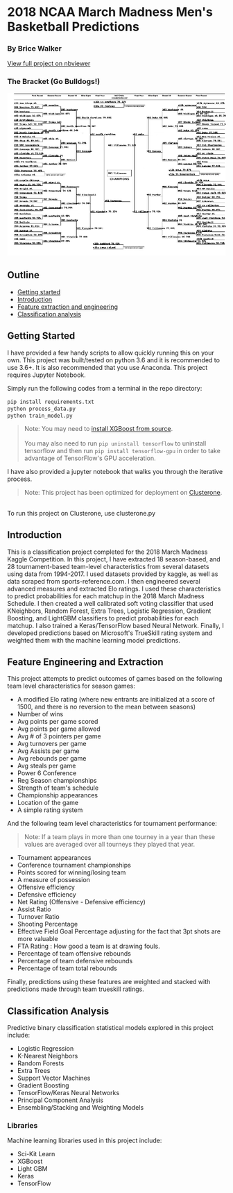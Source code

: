 # 2018 NCAA March Madness Men's Basketball Predictions

### By Brice Walker

[View full project on nbviewer](http://nbviewer.jupyter.org/github/bricewalker/NCAA-2018-Mens-March-Madness/blob/master/Madness.ipynb)

### The Bracket (Go Bulldogs!)

![bracket](output.png)

## Outline
- [Getting started](#start)
- [Introduction](#intro)
- [Feature extraction and engineering](#features)
- [Classification analysis](#classification)

<a id='start'></a>

## Getting Started
I have provided a few handy scripts to allow quickly running this on your own. This project was built/tested on python 3.6 and it is recommended to use 3.6+. It is also recommended that you use Anaconda. This project requires Jupyter Notebook.

Simply run the following codes from a terminal in the repo directory:

```
pip install requirements.txt
python process_data.py
python train_model.py
```
> Note: You may need to [install XGBoost from source](https://github.com/dmlc/xgboost).
<br><br>
> You may also need to run ```pip uninstall tensorflow``` to uninstall tensorflow and then run ```pip install tensorflow-gpu``` in order to take advantage of TensorFlow's GPU acceleration.

I have also provided a jupyter notebook that walks you through the iterative process.

> Note: This project has been optimized for deployment on [Clusterone](https://clusterone.com/). 
<br>
To run this project on Clusterone, use clusterone.py

<a id='intro'></a>

## Introduction
This is a classification project completed for the 2018 March Madness Kaggle Competition. In this project, I have extracted 18 season-based, and 28 tournament-based team-level characteristics from several datasets using data from 1994-2017. I used datasets provided by kaggle, as well as data scraped from sports-reference.com. I then engineered several advanced measures and extracted Elo ratings. I used these characteristics to predict probabilities for each matchup in the 2018 March Madness Schedule. I then created a well calibrated soft voting classifier that used KNeighbors, Random Forest, Extra Trees, Logistic Regression, Gradient Boosting, and LightGBM classifiers to predict probabilities for each matchup. I also trained a Keras/TensorFlow based Neural Network. Finally, I developed predictions based on Microsoft's TrueSkill rating system and weighted them with the machine learning model predictions.

<a id='features'></a>

## Feature Engineering and Extraction
This project attempts to predict outcomes of games based on the following team level characteristics for season games:

- A modified Elo rating (where new entrants are initialized at a score of 1500, and there is no reversion to the mean between seasons)
- Number of wins
- Avg points per game scored
- Avg points per game allowed
- Avg # of 3 pointers per game
- Avg turnovers per game
- Avg Assists per game
- Avg rebounds per game
- Avg steals per game
- Power 6 Conference
- Reg Season championships
- Strength of team's schedule
- Championship appearances
- Location of the game
- A simple rating system

And the following team level characteristics for tournament performance:<br>

> Note: If a team plays in more than one tourney in a year than these values are averaged over all tourneys they played that year.

- Tournament appearances
- Conference tournament championships
- Points scored for winning/losing team
- A measure of possession
- Offensive efficiency
- Defensive efficiency
- Net Rating (Offensive - Defensive efficiency)
- Assist Ratio
- Turnover Ratio
- Shooting Percentage
- Effective Field Goal Percentage adjusting for the fact that 3pt shots are more valuable
- FTA Rating : How good a team is at drawing fouls.
- Percentage of team offensive rebounds
- Percentage of team defensive rebounds
- Percentage of team total rebounds

Finally, predictions using these features are weighted and stacked with predictions made through team trueskill ratings.

<a id='classification'></a>
## Classification Analysis
Predictive binary classification statistical models explored in this project include:

- Logistic Regression
- K-Nearest Neighbors
- Random Forests
- Extra Trees
- Support Vector Machines
- Gradient Boosting
- TensorFlow/Keras Neural Networks
- Principal Component Analysis
- Ensembling/Stacking and Weighting Models

### Libraries
Machine learning libraries used in this project include:

- Sci-Kit Learn
- XGBoost
- Light GBM
- Keras
- TensorFlow